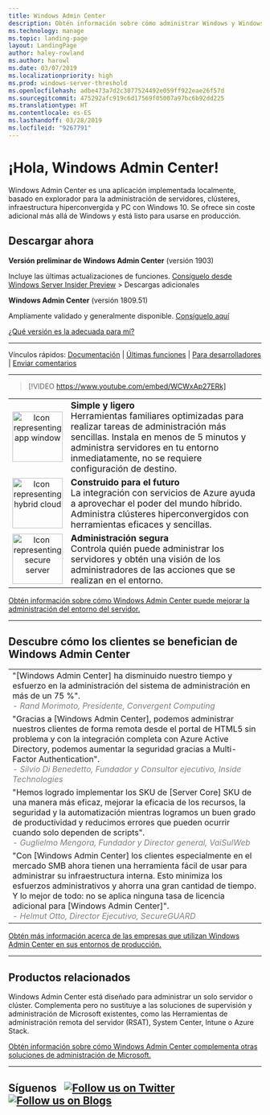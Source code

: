 ```yaml
---
title: Windows Admin Center
description: Obtén información sobre cómo administrar Windows y Windows Server con una aplicación nueva basada en explorador, Windows Admin Center (anteriormente Proyecto Honolulu)
ms.technology: manage
ms.topic: landing-page
layout: LandingPage
author: haley-rowland
ms.author: harowl
ms.date: 03/07/2019
ms.localizationpriority: high
ms.prod: windows-server-threshold
ms.openlocfilehash: adbe473a7d2c3077524492e059ff922eae26f57d
ms.sourcegitcommit: 475292afc919c6d17569f05007a97bc6b92dd225
ms.translationtype: HT
ms.contentlocale: es-ES
ms.lasthandoff: 03/28/2019
ms.locfileid: "9267791"
---
```

# ¡Hola, Windows Admin Center!

Windows Admin Center es una aplicación implementada localmente, basado en explorador para la administración de servidores, clústeres, infraestructura hiperconvergida y PC con Windows 10. Se ofrece sin coste adicional más allá de Windows y está listo para usarse en producción.

## Descargar ahora

**Versión preliminar de Windows Admin Center** (versión 1903)

Incluye las últimas actualizaciones de funciones. [Consíguelo desde Windows Server Insider Preview](https://www.microsoft.com/en-us/software-download/windowsinsiderpreviewserver) > Descargas adicionales

**Windows Admin Center** (versión 1809.51)

Ampliamente validado y generalmente disponible.
[Consíguelo aquí](https://aka.ms/WACDownload)

[¿Qué versión es la adecuada para mí?](faq.md#what-is-windows-admin-center-preview-which-version-is-right-for-me)

********************

Vínculos rápidos: [Documentación](../overview.md) | [Últimas funciones](../overview.md#release-history) | [Para desarrolladores](../extend/extensibility-overview.md) | [Enviar comentarios](https://aka.ms/WACFeedback)

********************

>[!VIDEO https://www.youtube.com/embed/WCWxAp27ERk]


|   |   |
|:-:|:--|
| <img src="../media/simple-icon.png" width="100" alt="Icon representing app window">  | <font style="font-size:110%"><b> Simple y ligero</b> <br/> Herramientas familiares optimizadas para realizar tareas de administración más sencillas. Instala en menos de 5 minutos y administra servidores en tu entorno inmediatamente, no se requiere configuración de destino. </font> |
| <img src="../media/future-icon.png" width="100" alt="Icon representing hybrid cloud">  | <font style="font-size:110%"><b>Construido para el futuro</b> <br/> La integración con servicios de Azure ayuda a aprovechar el poder del mundo híbrido. Administra clústeres hiperconvergidos con herramientas eficaces y sencillas. </font>  |
| <img src="../media/secure-icon.png" width="100" alt="Icon representing secure server">  | <font style="font-size:110%"><b>Administración segura</b> <br/> Controla quién puede administrar los servidores y obtén una visión de los administradores de las acciones que se realizan en el entorno. </font>  |

[Obtén información sobre cómo Windows Admin Center puede mejorar la administración del entorno del servidor.](../overview.md)

********************

## Descubre cómo los clientes se benefician de Windows Admin Center

|  |
|--|
| "[Windows Admin Center] ha disminuido nuestro tiempo y esfuerzo en la administración del sistema de administración en más de un 75 %". <br/> <font color="grey">*- Rand Morimoto, Presidente, Convergent Computing* </font>|
| "Gracias a [Windows Admin Center], podemos administrar nuestros clientes de forma remota desde el portal de HTML5 sin problema y con la integración completa con Azure Active Directory, podemos aumentar la seguridad gracias a Multi-Factor Authentication".<br/> <font color="grey"> *- Silvio Di Benedetto, Fundador y Consultor ejecutivo, Inside Technologies* </font>|
| "Hemos logrado implementar los SKU de [Server Core] SKU de una manera más eficaz, mejorar la eficacia de los recursos, la seguridad y la automatización mientras logramos un buen grado de productividad y reducimos errores que pueden ocurrir cuando solo dependen de scripts". <br/> <font color="grey">*- Guglielmo Mengora, Fundador y Director general, VaiSulWeb* </font>|
| "Con [Windows Admin Center] los clientes especialmente en el mercado SMB ahora tienen una herramienta fácil de usar para administrar su infraestructura interna. Esto minimiza los esfuerzos administrativos y ahorra una gran cantidad de tiempo. Y lo mejor de todo: no se aplica ninguna tasa de licencia adicional para [Windows Admin Center]". <br/><font color="grey"> *- Helmut Otto, Director Ejecutivo, SecureGUARD* </font>|

[Obtén más información acerca de las empresas que utilizan Windows Admin Center en sus entornos de producción.](case-studies.md)

********************

## Productos relacionados

Windows Admin Center está diseñado para administrar un solo servidor o clúster. Complementa pero no sustituye a las soluciones de supervisión y administración de Microsoft existentes, como las Herramientas de administración remota del servidor (RSAT), System Center, Intune o Azure Stack. 

[Obtén información sobre cómo Windows Admin Center complementa otras soluciones de administración de Microsoft.](related-management.md)

********************

## Síguenos &nbsp; <a target="_blank" class="mscom-link twitter-follow-link" title="Síguenos en Twitter" aria-label="Follow us on Twitter" data-info="Twitter" href="https://twitter.com/servermgmt"><picture><source srcset="//img-prod-cms-rt-microsoft-com.akamaized.net/cms/api/am/imageFileData/REOolR" media="(min-width:0)"><img srcset="//img-prod-cms-rt-microsoft-com.akamaized.net/cms/api/am/imageFileData/REOolR" alt="Follow us on Twitter" src="//img-prod-cms-rt-microsoft-com.akamaized.net/cms/api/am/imageFileData/REOolR"></picture></a>&nbsp; <a target="_blank" class="mscom-link blogs-follow-link" title="Síguenos en Blogs" aria-label="Follow us on Blogs" data-info="Blogs" href="https://blogs.technet.microsoft.com/servermanagement/"><picture><source srcset="//img-prod-cms-rt-microsoft-com.akamaized.net/cms/api/am/imageFileData/REOtyw" media="(min-width:0)"><img srcset="//img-prod-cms-rt-microsoft-com.akamaized.net/cms/api/am/imageFileData/REOtyw" alt="Follow us on Blogs" src="//img-prod-cms-rt-microsoft-com.akamaized.net/cms/api/am/imageFileData/REOtyw"></picture></a>
